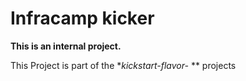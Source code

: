 # Infracamp kicker

**This is an internal project.**

This Project is part of the **kickstart-flavor-* ** projects

##